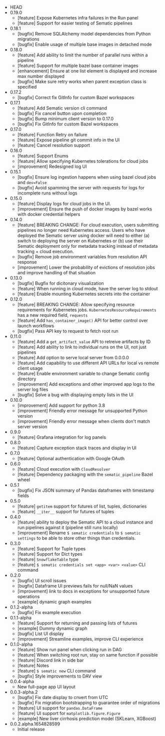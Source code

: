 <!--
When updating the version, update versions.py and wheel_version.bzl accordingly.
Lines for version numbers should always be formatted as `* MAJOR.MINOR.PATCH`
with nothing else on the line.
-->
* HEAD
* 0.19.0
    * [feature] Expose Kubernetes infra failures in the Run panel
    * [feature] Support for easier testing of Sematic pipelines
* 0.18.1
    * [bugfix] Remove SQLAlchemy model dependencies from Python migrations
    * [bugfix] Enable usage of multiple base images in detached mode
* 0.18.0
    * [feature] Add ability to limit the number of parallel runs within a pipeline
    * [feature] Support for multiple bazel base container images
    * [enhancement] Ensure at one list element is displayed and increase max number displayed
    * [bugfix] Make sure retry works when parent exception class is specified 
* 0.17.2
    * [bugfix] Correct fix GitInfo for custom Bazel workspaces
* 0.17.1
    * [feature] Add Sematic version cli command
    * [bugfix] Fix cancel button upon completion 
    * [bugfix] Bump minimum client version to 0.17.0
    * [bugfix] Fix GitInfo for custom Bazel workspaces
* 0.17.0
    * [feature] Function Retry on failure
    * [feature] Expose pipeline git commit info in the UI
    * [feature] Cancel resolution support
* 0.16.0
    * [feature] Support Enums
    * [feature] Allow specifying Kubernetes tolerations for cloud jobs
    * [improvement] Redesigned log UI
* 0.15.1
    * [bugfix] Ensure log ingestion happens when using bazel cloud jobs and `dev=False`
    * [bugfix] Avoid spamming the server with requests for logs for incomplete runs
      without logs
* 0.15.0
    * [feature] Display logs for cloud jobs in the UI.
    * [improvement] Ensure the push of docker images by bazel works with docker
      credential helpers
* 0.14.0
    * [feature] BREAKING CHANGE: For cloud execution, users submitting pipelines no
      longer need Kubernetes access. Users who have deployed the Sematic server using
      docker will need to either (a) switch to deploying the server on Kubernetes or
      (b) use their Sematic deployment only for metadata tracking instead of metadata
      tracking + cloud execution.
    * [bugfix] Remove job environment variables from resolution API response
    * [improvement] Lower the probability of evictions of resolution jobs and improve
      handling of that situation
* 0.13.0
    * [bugfix] Bugfix for dicitonary visualization
    * [feature] When running in cloud mode, have the server log to stdout
    * [feature] Enable mounting Kubernetes secrets into the container
* 0.12.0
    * [feature] BREAKING CHANGE: Allow specifying resource requirements for Kubernetes
    jobs. `KubernetesResourceRequirements` has a new required field, `requests`
    * [feature] Add `has_container_image()` API for better control over launch workflows
    * [bugfix] Pass API key to request to fetch root run
* 0.11.0
    * [feature] Add a `get_artifact_value` API to retreive artifacts by ID
    * [feature] Add ability to link to individual runs on the UI, not just pipelines
    * [feature] Add option to serve local server from 0.0.0.0
    * [feature] Add capability to use different API URLs for local vs remote client usage
    * [feature] Enable environment variable to change Sematic config directory
    * [improvement] Add exceptions and other improved app logs to the server log files
    * [bugfix] Solve a bug with displaying empty lists in the UI
* 0.10.0
    * [improvement] Add support for python 3.8
    * [improvement] Friendly error message for unsupported Python version
    * [improvement] Friendly error message when clients don't match server version
* 0.9.0
    * [feature] Grafana integration for log panels
* 0.8.0
    * [feature] Capture exception stack traces and display in UI
* 0.7.0
    * [feature] Optional authentication with Google OAuth
* 0.6.0
    * [feature] Cloud execution with `CloudResolver`
    * [feature] Dependency packaging with the `sematic_pipeline` Bazel wheel
* 0.5.1
    * [bugfix] Fix JSON summary of Pandas dataframes with timestamp fields
* 0.5.0
    * [feature] `getitem` support for futures of list, tuples, dictionaries
    * [feature] `__iter__` support for futures of tuples
* 0.4.0
    * [feature] ability to deploy the Sematic API to a cloud instance and run
      pipelines against it (pipeline still runs locally)
    * [improvement] Rename `$ sematic credentials` to `$ sematic settings` to be
      able to store other things than credentials.
* 0.3.0
    * [feature] Support for Tuple types
    * [feature] Support for Dict types
    * [feature] `SnowflakeTable` type
    * [feature] `$ sematic credentials set <app> <var> <value>` CLI command
* 0.2.0
    * [bugfix] UI scroll issues
    * [bugfix] Dataframe UI previews fails for null/NaN values
    * [improvement] link to docs in exceptions for unsupported future operations
    * [example] dynamic graph examples
* 0.1.2-alpha
    * [bugfix] Fix example execution
* 0.1.1-alpha
    * [feature] Support for returning and passing lists of futures
    * [example] Dummy dynamic graph
    * [bugfix] List UI display
    * [improvement] Streamline examples, improve CLI experience
* 0.1.0-alpha
    * [feature] Show run panel when clicking run in DAG
    * [feature] When switching root run, stay on same function if possible
    * [feature] Discord link in side bar
    * [feature] Notes
    * [feature] `$ sematic new` CLI command
    * [bugfix] Style improvements to DAV view
* 0.0.4-alpha
    * New full-page app UI layout
* 0.0.3-alpha.2
    * [bugfix] Fix date display to cnvert from UTC
    * [bugfix] Fix migration bootstrapping to guarantee order of migrations
    * [feature] UI support for `pandas.DataFrame`
    * [feature] UI support for `matplotlib.figure.Figure`
    * [example] New liver cirrhosis prediction model (SKLearn, XGBoost)
* 0.0.2.alpha.1654828599
    * Initial release

